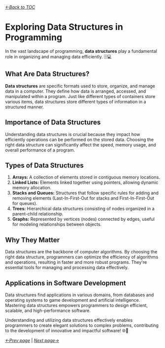 *[&larr;Back to TOC](00_TOC.md)*

# Exploring Data Structures in Programming

In the vast landscape of programming, **data structures** play a fundamental role in organizing and managing data efficiently. 🗄️💻

## What Are Data Structures?

**Data structures** are specific formats used to store, organize, and manage data in a computer. They define how data is arranged, accessed, and manipulated within a program. Just like different types of containers store various items, data structures store different types of information in a structured manner.

## Importance of Data Structures

Understanding data structures is crucial because they impact how efficiently operations can be performed on the stored data. Choosing the right data structure can significantly affect the speed, memory usage, and overall performance of a program.

## Types of Data Structures

1. **Arrays:** A collection of elements stored in contiguous memory locations.
2. **Linked Lists:** Elements linked together using pointers, allowing dynamic memory allocation.
3. **Stacks and Queues:** Structures that follow specific rules for adding and removing elements (Last-In-First-Out for stacks and First-In-First-Out for queues).
4. **Trees:** Hierarchical data structures consisting of nodes organized in a parent-child relationship.
5. **Graphs:** Represented by vertices (nodes) connected by edges, useful for modeling relationships between objects.

## Why They Matter

Data structures are the backbone of computer algorithms. By choosing the right data structure, programmers can optimize the efficiency of algorithms and operations, resulting in faster and more robust programs. They're essential tools for managing and processing data effectively.

## Applications in Software Development

Data structures find applications in various domains, from databases and operating systems to game development and artificial intelligence. Mastering data structures empowers programmers to design efficient, scalable, and high-performance software.

Understanding and utilizing data structures effectively enables programmers to create elegant solutions to complex problems, contributing to the development of innovative and impactful software! 🌐🚀

*[&larr;Prev page](07_Abstraction-and-modularity.md)* | *[Next page&rarr;](09_Object-Oriented-Programming.md)*